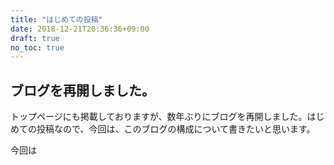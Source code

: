 ```yaml
---
title: "はじめての投稿"
date: 2018-12-21T20:36:36+09:00
draft: true
no_toc: true
---
```

## ブログを再開しました。

トップページにも掲載しておりますが、数年ぶりにブログを再開しました。はじめての投稿なので、今回は、このブログの構成について書きたいと思います。

今回は